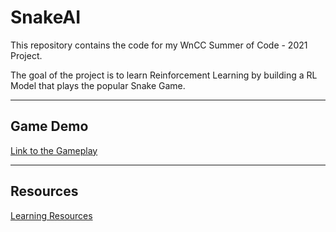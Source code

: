 # SnakeAI
This repository contains the code for my WnCC Summer of Code - 2021 Project.

The goal of the project is to learn Reinforcement Learning by building a RL Model that plays the popular Snake Game.
___

## Game Demo
[Link to the Gameplay](https://drive.google.com/drive/folders/1kixSPSeSGwu6KX9O60KJUzhxoQp0nPv8)

___

## Resources
[Learning Resources](https://www.notion.so/SOC-Snake-AI-Project-471ff57983a24f749ca0ec08df8c9472 "Learning Resources")
